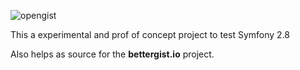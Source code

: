 ![opengist](https://rawgit.com/isramv/opengist/master/web/images/opengist.svg)

This a experimental and prof of concept project to test Symfony 2.8

Also helps as source for the **bettergist.io** project.
